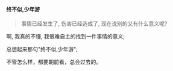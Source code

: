 #### 终不似,少年游

>事情已经发生了, 伤害已经造成了, 现在说别的又有什么意义呢?

啊, 我真的不懂, 我很难自主的找到一件事情的意义; 

总想起来那句"终不似,少年游";

不管怎么样，都要朝前看，总会过去的。